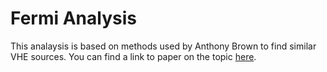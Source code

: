 # Fermi Analysis
This analaysis is based on methods used by Anthony Brown to find similar VHE sources. You can find a link to paper on the topic <a href="Talarico %2C VHE Sources from Fermi-LAT.pdf">here</a>.
